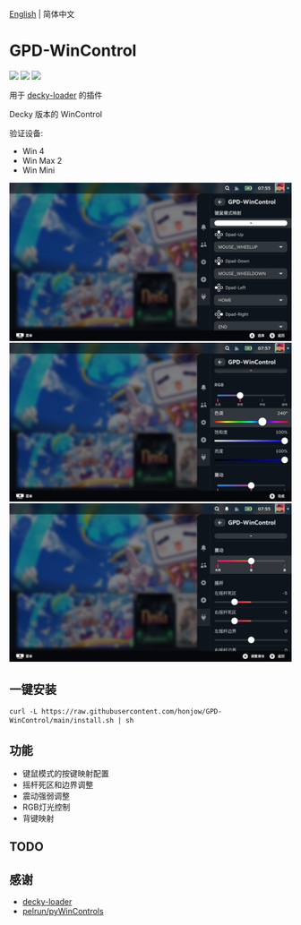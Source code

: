 [English](./README_en.md) | 简体中文

# GPD-WinControl

[![](https://img.shields.io/github/downloads/honjow/GPD-WinControl/total.svg)](https://github.com/honjow/GPD-WinControl/releases) [![](https://img.shields.io/github/downloads/honjow/GPD-WinControl/latest/total)](https://github.com/honjow/GPD-WinControl/releases/latest) [![](https://img.shields.io/github/v/release/honjow/GPD-WinControl)](https://github.com/honjow/GPD-WinControl/releases/latest)

用于 [decky-loader](https://github.com/SteamDeckHomebrew/decky-loader) 的插件

Decky 版本的 WinControl

验证设备:
- Win 4
- Win Max 2
- Win Mini

![image](./screenshot/screenshot_1.jpg)
![image](./screenshot/screenshot_2.jpg)
![image](./screenshot/screenshot_3.jpg)

## 一键安装
```
curl -L https://raw.githubusercontent.com/honjow/GPD-WinControl/main/install.sh | sh
```

## 功能
- 键鼠模式的按键映射配置
- 摇杆死区和边界调整
- 震动强弱调整
- RGB灯光控制
- 背键映射

## TODO

## 感谢
- [decky-loader](https://github.com/SteamDeckHomebrew/decky-loader)
- [pelrun/pyWinControls](https://github.com/pelrun/pyWinControls)